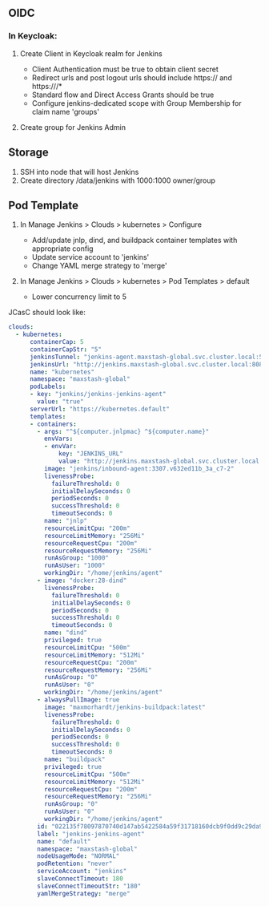 ## OIDC

### In Keycloak:
1. Create Client in Keycloak realm for Jenkins
   - Client Authentication must be true to obtain client secret
   - Redirect urls and post logout urls should include https://<dns> and https://<dns>/*
   - Standard flow and Direct Access Grants should be true
   - Configure jenkins-dedicated scope with Group Membership for claim name 'groups'

2. Create group for Jenkins Admin

## Storage
1. SSH into node that will host Jenkins
2. Create directory /data/jenkins with 1000:1000 owner/group 

## Pod Template
1. In Manage Jenkins > Clouds > kubernetes > Configure
   - Add/update jnlp, dind, and buildpack container templates with appropriate config
   - Update service account to 'jenkins'
   - Change YAML merge strategy to 'merge'

2. In Manage Jenkins > Clouds > kubernetes > Pod Templates > default
   - Lower concurrency limit to 5

JCasC should look like:

```yaml
clouds:
  - kubernetes:
      containerCap: 5
      containerCapStr: "5"
      jenkinsTunnel: "jenkins-agent.maxstash-global.svc.cluster.local:50000"
      jenkinsUrl: "http://jenkins.maxstash-global.svc.cluster.local:8080"
      name: "kubernetes"
      namespace: "maxstash-global"
      podLabels:
      - key: "jenkins/jenkins-jenkins-agent"
        value: "true"
      serverUrl: "https://kubernetes.default"
      templates:
      - containers:
        - args: "^${computer.jnlpmac} ^${computer.name}"
          envVars:
          - envVar:
              key: "JENKINS_URL"
              value: "http://jenkins.maxstash-global.svc.cluster.local:8080/"
          image: "jenkins/inbound-agent:3307.v632ed11b_3a_c7-2"
          livenessProbe:
            failureThreshold: 0
            initialDelaySeconds: 0
            periodSeconds: 0
            successThreshold: 0
            timeoutSeconds: 0
          name: "jnlp"
          resourceLimitCpu: "200m"
          resourceLimitMemory: "256Mi"
          resourceRequestCpu: "200m"
          resourceRequestMemory: "256Mi"
          runAsGroup: "1000"
          runAsUser: "1000"
          workingDir: "/home/jenkins/agent"
        - image: "docker:28-dind"
          livenessProbe:
            failureThreshold: 0
            initialDelaySeconds: 0
            periodSeconds: 0
            successThreshold: 0
            timeoutSeconds: 0
          name: "dind"
          privileged: true
          resourceLimitCpu: "500m"
          resourceLimitMemory: "512Mi"
          resourceRequestCpu: "200m"
          resourceRequestMemory: "256Mi"
          runAsGroup: "0"
          runAsUser: "0"
          workingDir: "/home/jenkins/agent"
        - alwaysPullImage: true
          image: "maxmorhardt/jenkins-buildpack:latest"
          livenessProbe:
            failureThreshold: 0
            initialDelaySeconds: 0
            periodSeconds: 0
            successThreshold: 0
            timeoutSeconds: 0
          name: "buildpack"
          privileged: true
          resourceLimitCpu: "500m"
          resourceLimitMemory: "512Mi"
          resourceRequestCpu: "200m"
          resourceRequestMemory: "256Mi"
          runAsGroup: "0"
          runAsUser: "0"
          workingDir: "/home/jenkins/agent"
        id: "022135f78097870740d147ab5422584a59f31718160dcb9f0dd9c29da98174d2"
        label: "jenkins-jenkins-agent"
        name: "default"
        namespace: "maxstash-global"
        nodeUsageMode: "NORMAL"
        podRetention: "never"
        serviceAccount: "jenkins"
        slaveConnectTimeout: 180
        slaveConnectTimeoutStr: "180"
        yamlMergeStrategy: "merge"
```